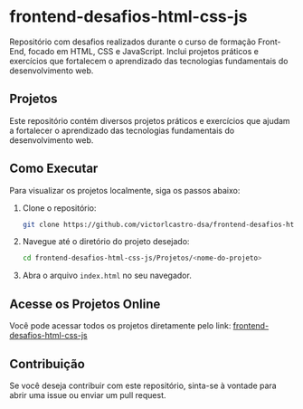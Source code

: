 # frontend-desafios-html-css-js

Repositório com desafios realizados durante o curso de formação Front-End, focado em HTML, CSS e JavaScript. Inclui projetos práticos e exercícios que fortalecem o aprendizado das tecnologias fundamentais do desenvolvimento web.

## Projetos

Este repositório contém diversos projetos práticos e exercícios que ajudam a fortalecer o aprendizado das tecnologias fundamentais do desenvolvimento web.

## Como Executar

Para visualizar os projetos localmente, siga os passos abaixo:

1. Clone o repositório:
   ```sh
   git clone https://github.com/victorlcastro-dsa/frontend-desafios-html-css-js.git
    ```

2. Navegue até o diretório do projeto desejado:
    ```sh
    cd frontend-desafios-html-css-js/Projetos/<nome-do-projeto>
    ```

3. Abra o arquivo `index.html` no seu navegador.

## Acesse os Projetos Online

Você pode acessar todos os projetos diretamente pelo link: [frontend-desafios-html-css-js](https://victorlcastro-dsa.github.io/frontend-desafios-html-css-js/)

## Contribuição

Se você deseja contribuir com este repositório, sinta-se à vontade para abrir uma issue ou enviar um pull request.
